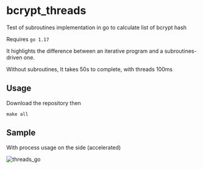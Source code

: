 # bcrypt_threads
Test of subroutines implementation in go to calculate list of bcrypt hash

Requires `go 1.17`

It highlights the difference between an iterative program and a subroutines-driven one.

Without subroutines, It takes 50s to complete, with threads 100ms

## Usage

Download the repository then

`make all`

## Sample

With process usage on the side (accelerated)

![threads_go](https://user-images.githubusercontent.com/72258375/148839199-2484d111-74e1-43d7-a0b4-d9c6073f748d.gif)



